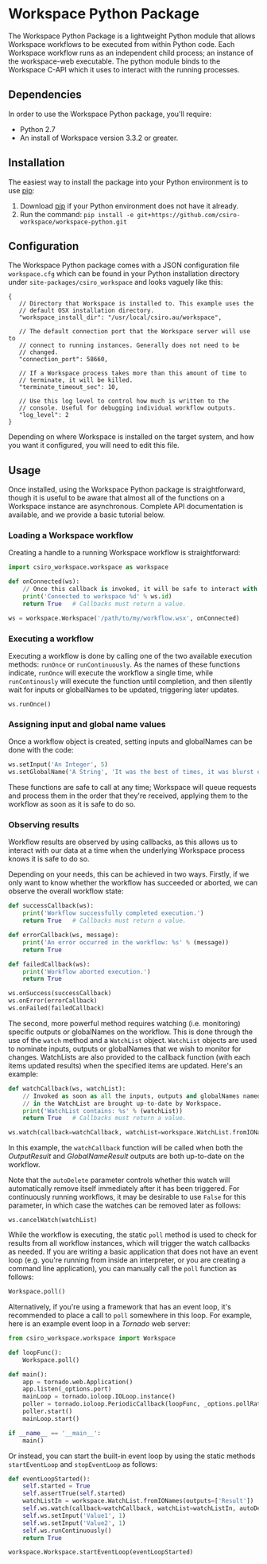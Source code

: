 # Workspace Python Package
The Workspace Python Package is a lightweight Python module that allows Workspace
workflows to be executed from within Python code. Each Workspace workflow runs
as an independent child process; an instance of the workspace-web executable.
The python module binds to the Workspace C-API which it uses to interact with the
running processes.

## Dependencies
In order to use the Workspace Python package, you'll require:

* Python 2.7
* An install of Workspace version 3.3.2 or greater.

## Installation
The easiest way to install the package into your Python environment is
to use [pip](https://pip.pypa.io):

1. Download [pip](https://pip.pypa.io) if your Python environment does not have it already.
2. Run the command:
   ```pip install -e git+https://github.com/csiro-workspace/workspace-python.git```

## Configuration
The Workspace Python package comes with a JSON configuration file
`workspace.cfg` which can be found in your Python installation directory under
`site-packages/csiro_workspace` and looks vaguely like this:
```
{
   // Directory that Workspace is installed to. This example uses the
   // default OSX installation directory.
   "workspace_install_dir": "/usr/local/csiro.au/workspace",

   // The default connection port that the Workspace server will use to
   // connect to running instances. Generally does not need to be
   // changed.
   "connection_port": 58660,

   // If a Workspace process takes more than this amount of time to
   // terminate, it will be killed.
   "terminate_timeout_sec": 10,

   // Use this log level to control how much is written to the
   // console. Useful for debugging individual workflow outputs.
   "log_level": 2
}
```
Depending on where Workspace is installed on the target system, and
how you want it configured, you will need to edit this file.

## Usage
Once installed, using the Workspace Python package is straightforward, though
it is useful to be aware that almost all of the functions on a Workspace
instance are asynchronous. Complete API documentation is available,
and we provide a basic tutorial below.

### Loading a Workspace workflow
Creating a handle to a running Workspace workflow is straightforward:
```python
import csiro_workspace.workspace as workspace

def onConnected(ws):
    // Once this callback is invoked, it will be safe to interact with the workflow.
    print('Connected to workspace %d' % ws.id)
    return True   # Callbacks must return a value.

ws = workspace.Workspace('/path/to/my/workflow.wsx', onConnected)
```

### Executing a workflow
Executing a workflow is done by calling one of the two available
execution methods: `runOnce` or `runContinuously`. As the names of these
functions indicate, `runOnce` will execute the workflow a single time,
while `runContinously` will execute the function until completion, and
then silently wait for inputs or globalNames to be updated, triggering
later updates.
```
ws.runOnce()
```

### Assigning input and global name values
Once a workflow object is created, setting inputs and globalNames can be done with the code:
```python
ws.setInput('An Integer', 5)
ws.setGlobalName('A String', 'It was the best of times, it was blurst of times.')
```
These functions are safe to call at any time; Workspace will queue
requests and process them in the order that they're received, applying
them to the workflow as soon as it is safe to do so.

### Observing results
Workflow results are observed by using callbacks, as this allows us to
interact with our data at a time when the underlying Workspace process
knows it is safe to do so.

Depending on your needs, this can be achieved in two ways. Firstly, if we only want to know
whether the workflow has succeeded or aborted, we can observe the overall workflow state:
```python
def successCallback(ws):
    print('Workflow successfully completed execution.')
    return True   # Callbacks must return a value.

def errorCallback(ws, message):
    print('An error occurred in the workflow: %s' % (message))
    return True

def failedCallback(ws):
    print('Workflow aborted execution.')
    return True

ws.onSuccess(successCallback)
ws.onError(errorCallback)
ws.onFailed(failedCallback)
```
The second, more powerful method requires watching (i.e. monitoring)
specific outputs or globalNames on the workflow. This is done through the use of the `watch`
method and a `WatchList` object. `WatchList` objects are used to
nominate inputs, outputs or globalNames that we wish to monitor for changes. WatchLists
are also provided to the callback function (with each items updated results) when
the specified items are updated. Here's an example:
```python
def watchCallback(ws, watchList):
    // Invoked as soon as all the inputs, outputs and globalNames named
    // in the WatchList are brought up-to-date by Workspace.
    print('WatchList contains: %s' % (watchList))
    return True   # Callbacks must return a value.

ws.watch(callback=watchCallback, watchList=workspace.WatchList.fromIONames(outputs=['OutputResult'], globalNames=['GlobalNameResult'], autoDelete=true)
```
In this example, the `watchCallback` function will be called when both
the _OutputResult_ and _GlobalNameResult_ outputs are both up-to-date on
the workflow.

Note that the `autoDelete` parameter controls whether this watch will
automatically remove itself immediately after it has been triggered. For
continuously running workflows, it may be desirable to use `False` for
this parameter, in which case the watches can be removed later as
follows:
```
ws.cancelWatch(watchList)
```

While the workflow is executing, the static `poll` method is used to check
for results from all workflow instances, which will trigger the watch callbacks as needed.
If you are writing a basic application that does not have an event loop (e.g. you're running from
inside an interpreter, or you are creating a command line application), you can
manually call the `poll` function as follows:
```python
Workspace.poll()
```

Alternatively, if you're using a framework that has an event loop, it's recommended to place a call to
`poll` somewhere in this loop. For example, here is an example event loop in a _Tornado_ web server:
```python
from csiro_workspace.workspace import Workspace

def loopFunc():
    Workspace.poll()

def main():
    app = tornado.web.Application()
    app.listen(_options.port)
    mainLoop = tornado.ioloop.IOLoop.instance()
    poller = tornado.ioloop.PeriodicCallback(loopFunc, _options.pollRate, mainLoop)
    poller.start()
    mainLoop.start()

if __name__ == '__main__':
    main()
```
Or instead, you can start the built-in event loop by using the static methods
`startEventLoop` and `stopEventLoop` as follows:
```python
def eventLoopStarted():
    self.started = True
    self.assertTrue(self.started)
    watchListIn = workspace.WatchList.fromIONames(outputs=['Result'])
    self.ws.watch(callback=watchCallback, watchList=watchListIn, autoDelete=False)
    self.ws.setInput('Value1', 1)
    self.ws.setInput('Value2', 1)
    self.ws.runContinuously()
    return True

workspace.Workspace.startEventLoop(eventLoopStarted)
```

